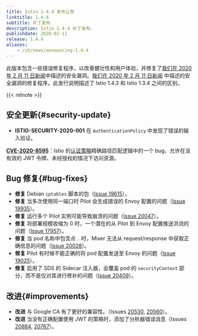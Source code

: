```yaml
---
title: Istio 1.4.4 发布公告
linktitle: 1.4.4
subtitle: 补丁发布
description: Istio 1.4.4 补丁发布。
publishdate: 2020-02-11
release: 1.4.4
aliases:
    - /zh/news/announcing-1.4.4
---
```


此版本包含一些错误修复程序，以改善健壮性和用户体验，并修复了[我们在 2020 年 2 月 11 日新闻](/zh/news/security/istio-security-2020-001)中描述的安全漏洞。[我们在 2020 年 2 月 11 日新闻](/zh/news/security/istio-security-2020-001) 中描述的安全漏洞的修复程序。此发行说明描述了 Istio 1.4.3 和 Istio 1.3.4 之间的区别。

{{< relnote >}}

## 安全更新{#security-update}

- **ISTIO-SECURITY-2020-001** 在 `AuthenticationPolicy` 中发现了错误的输入验证。

__[CVE-2020-8595](https://cve.mitre.org/cgi-bin/cvename.cgi?name=CVE-2020-8595)__：Istio 的[认证策略](/zh/docs/reference/config/security/istio.authentication.v1alpha1/#Policy)精确路径匹配逻辑中的一个 bug，允许在没有效的 JWT 令牌、未经授权的情况下访问资源。

## Bug 修复{#bug-fixes}

- **修复** Debian `iptables` 脚本的包（[Issue 19615](https://github.com/istio/istio/issues/19615)）。
- **修复** 当多次使用同一端口时 Pilot 会生成错误的 Envoy 配置的问题（[Issue 19935](https://github.com/istio/istio/issues/19935)）。
- **修复** 运行多个 Pilot 实例可能导致崩溃的问题（[Issue 20047](https://github.com/istio/istio/issues/20047)）。
- **修复** 将部署规模收缩为 0 时，一个潜在的从 Pilot 到 Envoy 配置推送洪流的问题（[Issue 17957](https://github.com/istio/istio/issues/17957)）。
- **修复** 当 pod 名称中包含点 `.` 时，Mixer 无法从 request/response 中获取正确信息的问题（[Issue 20028](https://github.com/istio/istio/issues/20028)）。
- **修复** Pilot 有时候不能正确的将 pod 配置发送至 Envoy 的问题（[Issue 19025](https://github.com/istio/istio/issues/19025)）。
- **修复** 启用了 SDS 的 Sidecar 注入器，会覆盖 pod 的 `securityContext` 部分，而不是仅对其进行修补的问题（[Issue 20409](https://github.com/istio/istio/issues/20409)）。

## 改进{#improvements}

- **改进** 与 Google CA 有了更好的兼容性。（Issues [20530](https://github.com/istio/istio/issues/20530), [20560](https://github.com/istio/istio/issues/20560)）。
- **改进** 当没有正确配置使用 JWT 的策略时，添加了分析器错误消息（Issues [20884](https://github.com/istio/istio/issues/20884), [20767](https://github.com/istio/istio/issues/20767)）。
